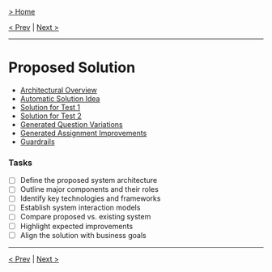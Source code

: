 [> Home](../readme.md)

[< Prev](../4.Problem-background/ai-integration-opportunity.md)  |  [Next >](architectural-overview.md)

---

# Proposed Solution

* [Architectural Overview](architectural-overview.md)
* [Automatic Solution Idea](automatic-solution.md)
* [Solution for Test 1](test1.md#test-1)
* [Solution for Test 2](test2.md#test-2)
* [Generated Question Variations](study-variations.md)
* [Generated Assignment Improvements](improve-assignments.md)
* [Guardrails](guardrails.md)

### **Tasks**
* [ ] Define the proposed system architecture
* [ ] Outline major components and their roles
* [ ] Identify key technologies and frameworks
* [ ] Establish system interaction models
* [ ] Compare proposed vs. existing system
* [ ] Highlight expected improvements
* [ ] Align the solution with business goals

---

[< Prev](../4.Problem-background/ai-integration-opportunity.md)  |  [Next >](architectural-overview.md)
